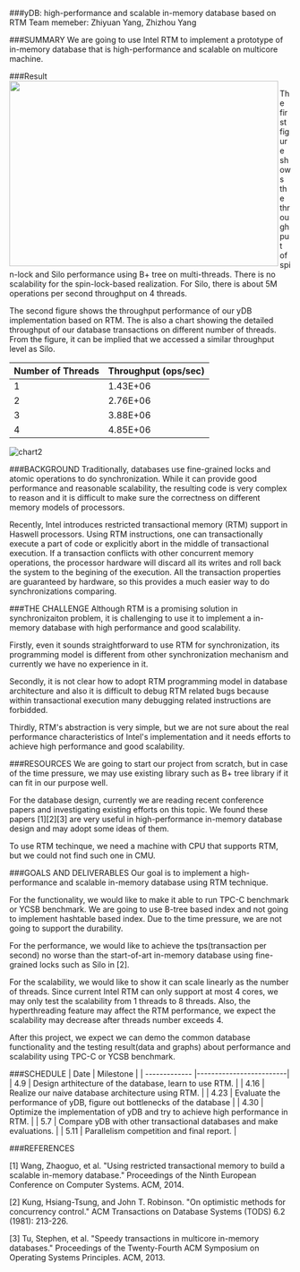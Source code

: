 ###yDB: high-performance and scalable in-memory database based on RTM
Team memeber: Zhiyuan Yang, Zhizhou Yang

###SUMMARY
We are going to use Intel RTM to implement a prototype of in-memory database that is high-performance and scalable on multicore machine.

###Result
<a href="url"><img src="https://raw.githubusercontent.com/Zhiyuan-Yang/yDB/occ/chart1.png?token=AHtqN19LmOKlJB_kHZFtf-f_PU2MjjUWks5VVoPwwA%3D%3D" align="left" height="331" width="480" ></a>

The first figure shows the throughput of spin-lock and Silo performance using B+ tree on multi-threads. There is no scalability for the spin-lock-based realization. For Silo, there is about 5M operations per second throughput on 4 threads.

The second figure shows the throughput performance of our yDB implementation based on RTM. The is also a chart showing the detailed throughput of our database transactions on different number of threads. From the figure, it can be implied that we accessed a similar throughput level as Silo.

Number of Threads | Throughput (ops/sec)
------------ | -------------
1	| 1.43E+06
2	| 2.76E+06
3	| 3.88E+06
4	| 4.85E+06

![chart2](https://raw.githubusercontent.com/Zhiyuan-Yang/yDB/occ/chart2.png?token=AHtqN77Ok8P7OSXOdewGzm4Wf7Q1Vq42ks5VVoQLwA%3D%3D)

###BACKGROUND
Traditionally, databases use fine-grained locks and atomic operations to do synchronization. While it can provide good performance and reasonable scalability, the resulting code is very complex to reason and it is difficult to make sure the correctness on different memory models of processors. 

Recently, Intel introduces restricted transactional memory (RTM) support in Haswell processors. Using RTM instructions, one can transactionally execute a part of code or explicitly abort in the middle of transactional execution. If a transaction conflicts with other concurrent memory operations, the processor hardware will discard all its writes and roll back the system to the begining of the execution. All the transaction properties are guaranteed by hardware, so this provides a much easier way to do synchronizations comparing.

###THE CHALLENGE
Although RTM is a promising solution in synchronizaiton problem, it is challenging to use it to implement a in-memory database with high performance and good scalability. 

Firstly, even it sounds straightforward to use RTM for synchronization, its programming model is different from other synchronization mechanism and currently we have no experience in it. 

Secondly, it is not clear how to adopt RTM programming model in database architecture and also it is difficult to debug RTM related bugs because within transactional execution many debugging related instructions are forbidded. 

Thirdly, RTM's abstraction is very simple, but we are not sure about the real performance characteristics of Intel's implementation and it needs efforts to achieve high performance and good scalability.

###RESOURCES
We are going to start our project from scratch, but in case of the time pressure, we may use existing library such as B+ tree library if it can fit in our purpose well. 

For the database design, currently we are reading recent conference papers and investigating existing efforts on this topic. We found these papers [1][2][3] are very useful in high-performance in-memory database design and may adopt some ideas of them. 

To use RTM techinque, we need a machine with CPU that supports RTM, but we could not find such one in CMU.


###GOALS AND DELIVERABLES
Our goal is to implement a high-performance and scalable in-memory database using RTM technique. 

For the functionality, we would like to make it able to run TPC-C benchmark or YCSB benchmark. We are going to use B-tree based index and not going to implement hashtable based index. Due to the time pressure, we are not going to support the durability.

For the performance, we would like to achieve the tps(transaction per second) no worse than the start-of-art in-memory database using fine-grained locks such as Silo in [2]. 

For the scalability, we would like to show it can scale linearly as the number of threads. Since current Intel RTM can only support at most 4 cores, we may only test the scalability from 1 threads to 8 threads. Also, the hyperthreading feature may affect the RTM performance, we expect the scalability may decrease after threads number exceeds 4.

After this project, we expect we can demo the common database functionality and the testing result(data and graphs) about performance and scalability using TPC-C or YCSB benchmark.

###SCHEDULE
| Date        | Milestone  |
| ------------- |-------------------------|
| 4.9      | Design arthitecture of the database, learn to use RTM. |
| 4.16      | Realize our naive database architecture using RTM. |
| 4.23 |  Evaluate the performance of yDB, figure out bottlenecks of the database |
| 4.30 | Optimize the implementation of yDB and try to achieve high performance in RTM. |
| 5.7 | Compare yDB with other transactional databases and make evaluations.  |
| 5.11 | Parallelism competition and final report. |

###REFERENCES

[1] Wang, Zhaoguo, et al. "Using restricted transactional memory to build a scalable in-memory database." Proceedings of the Ninth European Conference on Computer Systems. ACM, 2014.

[2] Kung, Hsiang-Tsung, and John T. Robinson. "On optimistic methods for concurrency control." ACM Transactions on Database Systems (TODS) 6.2 (1981): 213-226.

[3] Tu, Stephen, et al. "Speedy transactions in multicore in-memory databases." Proceedings of the Twenty-Fourth ACM Symposium on Operating Systems Principles. ACM, 2013.
